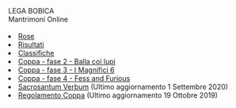 <th>LEGA BOBICA<br/></th><td>Mantrimoni Online</td><th><br/></th><th><br/></th><li><a href="https://denno985.github.io/rose" class="active">Rose</a></li><li><a href="https://denno985.github.io/risultati" class="active">Risultati</a></li><li><a href="https://denno985.github.io/classifiche" class="active">Classifiche</a></li><li><a href="https://denno985.github.io/coppa/fase2" class="active">Coppa - fase 2 - Balla coi lupi</a></li><li><a href="https://denno985.github.io/coppa/fase3" class="active">Coppa - fase 3 - I Magnifici 6</a></li><li><a href="https://denno985.github.io/coppa/fase4" class="active">Coppa - fase 4 - Fess and Furious</a></li><li><a href="https://denno985.github.io/verbum.pdf" class="active">Sacrosantum Verbum</a> (Ultimo aggiornamento 1 Settembre 2020)</li><li><a href="https://denno985.github.io/coppa.pdf" class="active">Regolamento Coppa</a> (Ultimo aggiornamento 19 Ottobre 2019)</li>